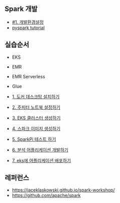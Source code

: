 
## Spark 개발 ##
* [#1. 개발환경설정](https://github.com/gnosia93/spark-on-eks/blob/main/mac.md)
* [pyspark tutorial](https://github.com/gnosia93/spark-on-eks/tree/main/pyspark)

## 실습순서 ##

* EKS
* EMR
* EMR Serverless
* Glue


* [1. 도커 데스크탑 설치하기](https://github.com/gnosia93/spark-on-eks/blob/main/tutorial/1.docker-desktop-k8s.md)

* [2. 주피터 노트북 설정하기](https://github.com/gnosia93/spark-on-eks/blob/main/tutorial/2.jupyter-setup.md)

* [3. EKS 클러스터 생성하기](https://github.com/gnosia93/spark-on-eks/blob/main/tutorial/3.eks-install.md)

* [4. 스파크 이미지 생성하기](https://github.com/gnosia93/spark-on-eks/blob/main/tutorial/4.spark-container.md)

* [5. SparkPi 테스트 하기](https://github.com/gnosia93/spark-on-eks/blob/main/tutorial/5.spark-sample-pi.md)

* [6. 분석 어플리케이션 개발하기](https://github.com/gnosia93/spark-on-eks/blob/main/tutorial/6.spark-app-s3.md)

* [7. eks에 어플리케이션 배포하기](https://github.com/gnosia93/spark-on-eks/blob/main/tutorial/7.spark-app-deploy.md)


## 레퍼런스 ##

* https://jaceklaskowski.github.io/spark-workshop/
* https://github.com/apache/spark


